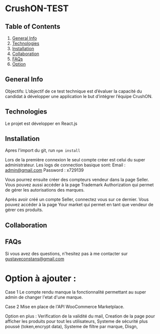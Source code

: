 # CrushON-TEST

## Table of Contents
1. [General Info](#general-info)
2. [Technologies](#technologies)
3. [Installation](#installation)
4. [Collaboration](#collaboration)
5. [FAQs](#faqs)
6. [Option](#option-à-ajouter)

## General Info
<a name="general-info"></a>
    Objectifs:
L’objectif de ce test technique est d’évaluer la capacité du candidat à développer une
application le but d’intégrer l’équipe CrushON.

## Technologies
<a name="technologies"></a>

Le projet est développer en React.js

## Installation
<a name="installation"></a>

Apres l'import du git, run `npm install`

Lors de la première connexion le seul compte créer est celui du super administrateur. Les logs de connection basique sont:
Email : admin@gmail.com
Password : x729139
 
Vous pourrez ensuite créer des compteurs vendeur dans la page Seller.
Vous pouvez aussi accéder à la page Trademark Authorization qui permet de gérer les autorisations des marques.
 
Après avoir créé un compte Seller, connectez vous sur ce dernier.
Vous pouvez accéder à la page Your market qui permet en tant que vendeur de gérer ces produits.


## Collaboration
<a name="collaboration"></a>

## FAQs
<a name="faqs"></a>

Si vous avez des questions, n'hesitez pas à me contacter 
sur gustaveconstans@gmail.com

# Option à ajouter : 
<a name="option"></a>
Case 1
Le compte rendu manque la fonctionnalité permettant au super admin de changer l'etat d'une marque.

Case 2
Mise en place de l'API WooCommerce Marketplace.

Option en plus :
Verification de la validité du mail,
Creation de la page pour afficher les produits pour tout les utilisateurs,
Systeme de sécurité plus poussé (token,encrypt data),
Systeme de filtre par marque,
Disgn,

